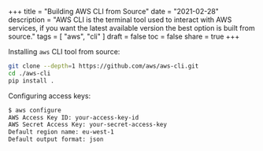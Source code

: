 +++
title = "Building AWS CLI from Source"
date = "2021-02-28"
description = "AWS CLI is the terminal tool used to interact with AWS services, if you want the latest available version the best option is built from source."
tags = [
    "aws",
    "cli"
]
draft = false
toc = false
share = true
+++

Installing `aws` CLI tool from source:

```bash
git clone --depth=1 https://github.com/aws/aws-cli.git
cd ./aws-cli
pip install .
```

Configuring access keys:

```bash
$ aws configure
AWS Access Key ID: your-access-key-id
AWS Secret Access Key: your-secret-access-key
Default region name: eu-west-1
Default output format: json
```
